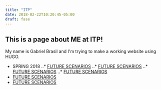 ```yaml
---
title: "ITP"
date: 2018-02-22T10:20:45-05:00
draft: fase
---
```


## This is a page about ME at ITP! ##

My name is Gabriel Brasil and I'm trying to make a working website using HUGO.

* SPRING 2018
..* [FUTURE SCENARIOS](../blog/pages/classes/future-scenarios)
..* [FUTURE SCENARIOS](../blog/pages/classes/future-scenarios)
..* [FUTURE SCENARIOS](../blog/pages/classes/future-scenarios)
..* [FUTURE SCENARIOS](../blog/pages/classes/future-scenarios)
* [FUTURE SCENARIOS](../blog/pages/classes/future-scenarios)
* [FUTURE SCENARIOS](../blog/pages/classes/future-scenarios)
